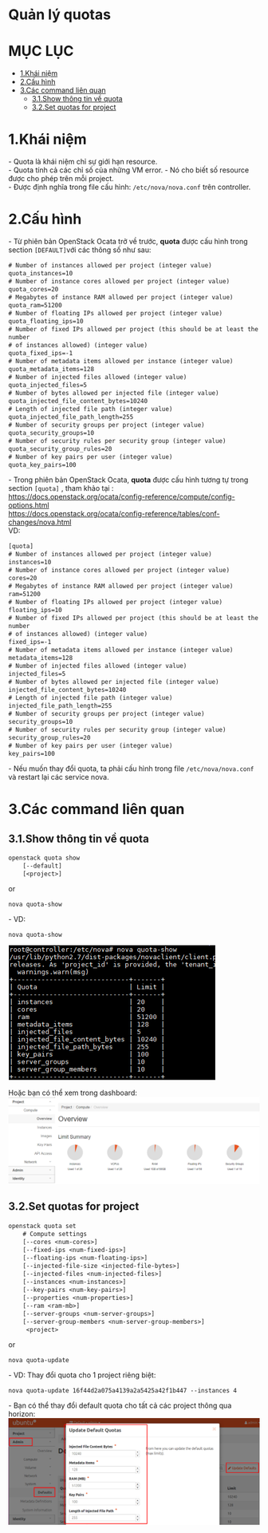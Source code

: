 # Quản lý quotas

# MỤC LỤC
- [1.Khái niệm](#1)
- [2.Cấu hình](#1)
- [3.Các command liên quan](#3)
	- [3.1.Show thông tin về quota](#3.1)
	- [3.2.Set quotas for project](#3.2)

<a name="1"></a>
# 1.Khái niệm
\- Quota là khái niệm chỉ sự giới hạn resource.  
\- Quota tính cả các chỉ số của những VM error.
\- Nó cho biết số resource được cho phép trên mỗi project.  
\- Được định nghĩa trong file cấu hình: `/etc/nova/nova.conf` trên controller.  

<a name="2"></a>
# 2.Cấu hình
\- Từ phiên bản OpenStack Ocata trở về trước, **quota** được cấu hình trong section `[DEFAULT]`với các thông số như sau:  
```
# Number of instances allowed per project (integer value)
quota_instances=10
# Number of instance cores allowed per project (integer value)
quota_cores=20
# Megabytes of instance RAM allowed per project (integer value)
quota_ram=51200
# Number of floating IPs allowed per project (integer value)
quota_floating_ips=10
# Number of fixed IPs allowed per project (this should be at least the number
# of instances allowed) (integer value)
quota_fixed_ips=-1
# Number of metadata items allowed per instance (integer value)
quota_metadata_items=128
# Number of injected files allowed (integer value)
quota_injected_files=5
# Number of bytes allowed per injected file (integer value)
quota_injected_file_content_bytes=10240
# Length of injected file path (integer value)
quota_injected_file_path_length=255
# Number of security groups per project (integer value)
quota_security_groups=10
# Number of security rules per security group (integer value)
quota_security_group_rules=20
# Number of key pairs per user (integer value)
quota_key_pairs=100
```

\- Trong phiên bản OpenStack Ocata, **quota** được cấu hình tương tự trong section `[quota]` , tham khảo tại :  
https://docs.openstack.org/ocata/config-reference/compute/config-options.html  
https://docs.openstack.org/ocata/config-reference/tables/conf-changes/nova.html  
VD:  
```
[quota]
# Number of instances allowed per project (integer value)
instances=10
# Number of instance cores allowed per project (integer value)
cores=20
# Megabytes of instance RAM allowed per project (integer value)
ram=51200
# Number of floating IPs allowed per project (integer value)
floating_ips=10
# Number of fixed IPs allowed per project (this should be at least the number
# of instances allowed) (integer value)
fixed_ips=-1
# Number of metadata items allowed per instance (integer value)
metadata_items=128
# Number of injected files allowed (integer value)
injected_files=5
# Number of bytes allowed per injected file (integer value)
injected_file_content_bytes=10240
# Length of injected file path (integer value)
injected_file_path_length=255
# Number of security groups per project (integer value)
security_groups=10
# Number of security rules per security group (integer value)
security_group_rules=20
# Number of key pairs per user (integer value)
key_pairs=100
```

\- Nếu muốn thay đổi quota, ta phải cấu hình trong file `/etc/nova/nova.conf` và restart lại các service nova.  

<a name="3"></a>
# 3.Các command liên quan

<a name="3.1"></a>
## 3.1.Show thông tin về quota
```
openstack quota show
    [--default]
    [<project>]
```

or  
```
nova quota-show
```

\- VD:  
```
nova quota-show
```

<img src="../images/nova-quotas1.png" />

Hoặc bạn có thể xem trong dashboard:  
<img src="../images/nova-quotas2.png" />

<a name="3.2"></a>
## 3.2.Set quotas for project
```
openstack quota set
    # Compute settings
    [--cores <num-cores>]
    [--fixed-ips <num-fixed-ips>]
    [--floating-ips <num-floating-ips>]
    [--injected-file-size <injected-file-bytes>]
    [--injected-files <num-injected-files>]
    [--instances <num-instances>]
    [--key-pairs <num-key-pairs>]
    [--properties <num-properties>]
    [--ram <ram-mb>]
    [--server-groups <num-server-groups>]
    [--server-group-members <num-server-group-members>]
	 <project>
```

or  
```
nova quota-update
```

\- VD: Thay đổi quota cho 1 project riêng biệt:  
```
nova quota-update 16f44d2a075a4139a2a5425a42f1b447 --instances 4
```

\- Bạn có thể thay đổi default quota cho tất cả các project thông qua horizon:  
<img src="../images/nova-quotas3.png" />





